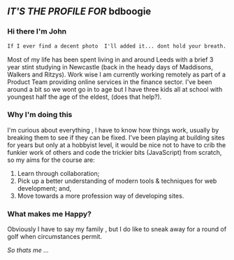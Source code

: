 ## _IT'S THE PROFILE FOR_ **bdboogie**

### Hi there I'm John
```markdown
If I ever find a decent photo  I'll added it... dont hold your breath.
```
Most of my life has been spent living in and around Leeds with a brief 3 year stint studying in Newcastle (back in the heady days of Maddisons, Walkers and Ritzys).
Work wise I am currently working remotely as part of  a Product Team providing online services in the finance sector.
I've been around a bit so we wont go in to age but I have three kids all at school with youngest half the age of the eldest, (does that help?).

### Why I'm doing this
I'm curious about everything , I have to know how things work, usually by breaking them to see if they can be fixed.  I've been playing at building sites for years but only at a hobbyist level, it would be nice not to have to crib the funkier work of others and code the trickier bits (JavaScript) from scratch, so my aims for the course are:
1. Learn through collaboration;
2. Pick up a better understanding of modern tools & techniques for web development; and,
3. Move towards a more profession way of developing sites.

### What makes me Happy?
Obviously I have to say my family , but I do like to sneak away for a round of golf when circumstances permit.

_So thats me ..._
